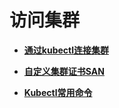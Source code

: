 # 访问集群<a name="cce_10_0140"></a>

-   **[通过kubectl连接集群](通过kubectl连接集群.md)**  

-   **[自定义集群证书SAN](自定义集群证书SAN.md)**  

-   **[Kubectl常用命令](Kubectl常用命令.md)**  


